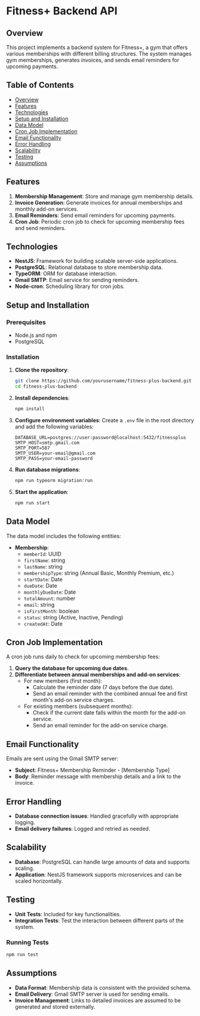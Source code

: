 # Fitness+ Backend API

## Overview

This project implements a backend system for Fitness+, a gym that offers various memberships with different billing structures. The system manages gym memberships, generates invoices, and sends email reminders for upcoming payments.

## Table of Contents

- [Overview](#overview)
- [Features](#features)
- [Technologies](#technologies)
- [Setup and Installation](#setup-and-installation)
- [Data Model](#data-model)
- [Cron Job Implementation](#cron-job-implementation)
- [Email Functionality](#email-functionality)
- [Error Handling](#error-handling)
- [Scalability](#scalability)
- [Testing](#testing)
- [Assumptions](#assumptions)

## Features

1. **Membership Management**: Store and manage gym membership details.
2. **Invoice Generation**: Generate invoices for annual memberships and monthly add-on services.
3. **Email Reminders**: Send email reminders for upcoming payments.
4. **Cron Job**: Periodic cron job to check for upcoming membership fees and send reminders.

## Technologies

- **NestJS**: Framework for building scalable server-side applications.
- **PostgreSQL**: Relational database to store membership data.
- **TypeORM**: ORM for database interaction.
- **Gmail SMTP**: Email service for sending reminders.
- **Node-cron**: Scheduling library for cron jobs.

## Setup and Installation

### Prerequisites

- Node.js and npm
- PostgreSQL

### Installation

1. **Clone the repository**:
   ```bash
   git clone https://github.com/yourusername/fitness-plus-backend.git
   cd fitness-plus-backend
   ```

2. **Install dependencies**:
   ```bash
   npm install
   ```

3. **Configure environment variables**:
   Create a `.env` file in the root directory and add the following variables:
   ```plaintext
   DATABASE_URL=postgres://user:password@localhost:5432/fitnessplus
   SMTP_HOST=smtp.gmail.com
   SMTP_PORT=587
   SMTP_USER=your-email@gmail.com
   SMTP_PASS=your-email-password
   ```

4. **Run database migrations**:
   ```bash
   npm run typeorm migration:run
   ```

5. **Start the application**:
   ```bash
   npm run start
   ```

## Data Model

The data model includes the following entities:

- **Membership**:
  - `memberId`: UUID
  - `firstName`: string
  - `lastName`: string
  - `membershipType`: string (Annual Basic, Monthly Premium, etc.)
  - `startDate`: Date
  - `dueDate`: Date
  - `monthlyDueDate`: Date
  - `totalAmount`: number
  - `email`: string
  - `isFirstMonth`: boolean
  - `status`: string (Active, Inactive, Pending)
  - `createdAt`: Date

## Cron Job Implementation

A cron job runs daily to check for upcoming membership fees:

1. **Query the database for upcoming due dates**.
2. **Differentiate between annual memberships and add-on services**:
   - For new members (first month):
     - Calculate the reminder date (7 days before the due date).
     - Send an email reminder with the combined annual fee and first month's add-on service charges.
   - For existing members (subsequent months):
     - Check if the current date falls within the month for the add-on service.
     - Send an email reminder for the add-on service charge.

## Email Functionality

Emails are sent using the Gmail SMTP server:

- **Subject**: Fitness+ Membership Reminder - [Membership Type]
- **Body**: Reminder message with membership details and a link to the invoice.

## Error Handling

- **Database connection issues**: Handled gracefully with appropriate logging.
- **Email delivery failures**: Logged and retried as needed.

## Scalability

- **Database**: PostgreSQL can handle large amounts of data and supports scaling.
- **Application**: NestJS framework supports microservices and can be scaled horizontally.

## Testing

- **Unit Tests**: Included for key functionalities.
- **Integration Tests**: Test the interaction between different parts of the system.

### Running Tests

```bash
npm run test
```

## Assumptions

- **Data Format**: Membership data is consistent with the provided schema.
- **Email Delivery**: Gmail SMTP server is used for sending emails.
- **Invoice Management**: Links to detailed invoices are assumed to be generated and stored externally.

